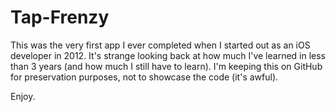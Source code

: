 # Tap-Frenzy
This was the very first app I ever completed when I started out as an iOS developer in 2012.
It's strange looking back at how much I've learned in less than 3 years (and how much I still have to learn).
I'm keeping this on GitHub for preservation purposes, not to showcase the code (it's awful).

Enjoy.
